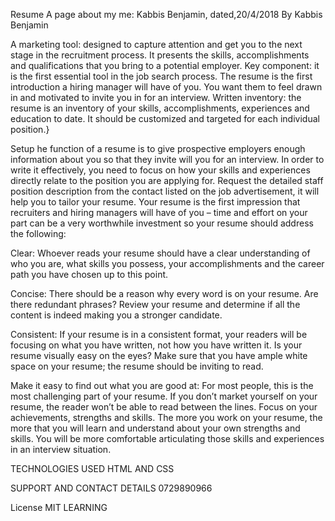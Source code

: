 Resume
 A page about my me: Kabbis Benjamin, dated,20/4/2018 By Kabbis Benjamin

 A marketing tool: designed to capture attention and get you to the next stage in the recruitment process. It presents the skills, accomplishments and qualifications that you bring to a potential employer.
Key component: it is the first essential tool in the job search process. The resume is the first introduction a hiring manager will have of you. You want them to feel drawn in and motivated to invite you in for an interview.
Written inventory: the resume is an inventory of your skills, accomplishments, experiences and education to date. It should be customized and targeted for each individual position.}

Setup
he function of a resume is to give prospective employers enough information about you so that they invite will you for an interview. In order to write it effectively, you need to focus on how your skills and experiences directly relate to the position you are applying for. Request the detailed staff position description from the contact listed on the job advertisement, it will help you to tailor your resume. Your resume is the first impression that recruiters and hiring managers will have of you – time and effort on your part can be a very worthwhile investment so your resume should address the following:

Clear: Whoever reads your resume should have a clear understanding of who you are, what skills you possess, your accomplishments and the career path you have chosen up to this point.

Concise: There should be a reason why every word is on your resume. Are there redundant phrases? Review your resume and determine if all the content is indeed making you a stronger candidate.

Consistent: If your resume is in a consistent format, your readers will be focusing on what you have written, not how you have written it. Is your resume visually easy on the eyes? Make sure that you have ample white space on your resume; the resume should be inviting to read.

Make it easy to find out what you are good at: For most people, this is the most challenging part of your resume. If you don’t market yourself on your resume, the reader won’t be able to read between the lines. Focus on your achievements, strengths and skills. The more you work on your resume, the more that you will learn and understand about your own strengths and skills. You will be more comfortable articulating those skills and experiences in an interview situation.



TECHNOLOGIES USED
HTML AND CSS

SUPPORT AND CONTACT DETAILS
0729890966

License
MIT LEARNING
